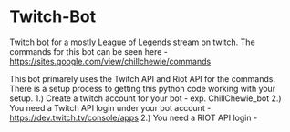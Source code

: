 # Twitch-Bot
Twitch bot for a mostly League of Legends stream on twitch.
The commands for this bot can be seen here - https://sites.google.com/view/chillchewie/commands

This bot primarely uses the Twitch API and Riot API for the commands. There is a setup process to getting this python code working with your setup.
1.) Create a twitch account for your bot - exp. ChillChewie_bot
2.) You need a Twitch API login under your bot account - https://dev.twitch.tv/console/apps
2.) You need a RIOT API login - 
